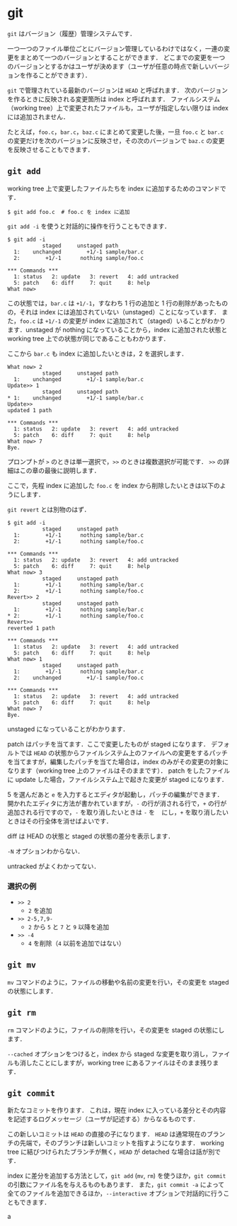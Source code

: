 # git

`git` はバージョン（履歴）管理システムです．

一つ一つのファイル単位ごとにバージョン管理しているわけではなく，一連の変更をまとめて一つのバージョンとすることができます．
どこまでの変更を一つのバージョンとするかはユーザが決めます（ユーザが任意の時点で新しいバージョンを作ることができます）．

`git` で管理されている最新のバージョンは `HEAD` と呼ばれます．
次のバージョンを作るときに反映される変更箇所は index と呼ばれます．
ファイルシステム（working tree）上で変更されたファイルも，ユーザが指定しない限りは index には追加されません．

たとえば，`foo.c`，`bar.c`，`baz.c` にまとめて変更した後，一旦 `foo.c` と `bar.c` の変更だけを次のバージョンに反映させ，その次のバージョンで `baz.c` の変更を反映させることもできます．

## `git add`

working tree 上で変更したファイルたちを index に追加するためのコマンドです．

```
$ git add foo.c  # foo.c を index に追加
```

`git add -i` を使うと対話的に操作を行うこともできます．

```
$ git add -i
           staged     unstaged path
  1:    unchanged        +1/-1 sample/bar.c
  2:        +1/-1      nothing sample/foo.c

*** Commands ***
  1: status	  2: update	  3: revert	  4: add untracked
  5: patch	  6: diff	  7: quit	  8: help
What now> 
```

この状態では，`bar.c` は `+1/-1`，すなわち 1 行の追加と 1 行の削除があったものの，それは index には追加されていない（unstaged）ことになっています．
また，`foo.c` は `+1/-1` の変更が index に追加されて（staged）いることがわかります．unstaged が nothing になっていることから，index に追加された状態と working tree 上での状態が同じであることもわかります．

ここから `bar.c` も index に追加したいときは，2 を選択します．

```
What now> 2
           staged     unstaged path
  1:    unchanged        +1/-1 sample/bar.c
Update>> 1
           staged     unstaged path
* 1:    unchanged        +1/-1 sample/bar.c
Update>> 
updated 1 path

*** Commands ***
  1: status	  2: update	  3: revert	  4: add untracked
  5: patch	  6: diff	  7: quit	  8: help
What now> 7
Bye.
```

プロンプトが `>` のときは単一選択で，`>>` のときは複数選択が可能です．
`>>` の詳細はこの章の最後に説明します．

ここで，先程 index に追加した `foo.c` を index から削除したいときは以下のようにします．

`git revert` とは別物のはず．

```
$ git add -i
           staged     unstaged path
  1:        +1/-1      nothing sample/bar.c
  2:        +1/-1      nothing sample/foo.c

*** Commands ***
  1: status	  2: update	  3: revert	  4: add untracked
  5: patch	  6: diff	  7: quit	  8: help
What now> 3
           staged     unstaged path
  1:        +1/-1      nothing sample/bar.c
  2:        +1/-1      nothing sample/foo.c
Revert>> 2
           staged     unstaged path
  1:        +1/-1      nothing sample/bar.c
* 2:        +1/-1      nothing sample/foo.c
Revert>> 
reverted 1 path

*** Commands ***
  1: status	  2: update	  3: revert	  4: add untracked
  5: patch	  6: diff	  7: quit	  8: help
What now> 1
           staged     unstaged path
  1:        +1/-1      nothing sample/bar.c
  2:    unchanged        +1/-1 sample/foo.c

*** Commands ***
  1: status	  2: update	  3: revert	  4: add untracked
  5: patch	  6: diff	  7: quit	  8: help
What now> 7
Bye.
```

unstaged になっていることがわかります．

patch はパッチを当てます．ここで変更したものが staged になります．
デフォルトでは `HEAD` の状態からファイルシステム上のファイルへの変更をするパッチを当てますが，編集したパッチを当てた場合は，index のみがその変更の対象になります（working tree 上のファイルはそのままです）．
patch をしたファイルに update した場合，ファイルシステム上で起きた変更が staged になります．

5 を選んだあと `e` を入力するとエディタが起動し，パッチの編集ができます．
開かれたエディタに方法が書かれていますが，`-` の行が消される行で，`+` の行が追加される行ですので，`-` を取り消したいときは `-` を ` ` にし，`+` を取り消したいときはその行全体を消せばよいです．

diff は HEAD の状態と staged の状態の差分を表示します．

`-N` オプションわからない．

untracked がよくわかってない．

### 選択の例
- `>> 2` 
  - `2` を追加
- `>> 2-5,7,9-`
  - `2` から `5` と `7` と `9` 以降を追加
- `>> -4`
  - `4` を削除（`4` 以前を追加ではない）

## `git mv`
`mv` コマンドのように，ファイルの移動や名前の変更を行い，その変更を staged の状態にします．

## `git rm`
`rm` コマンドのように，ファイルの削除を行い，その変更を staged の状態にします．

`--cached` オプションをつけると，index から staged な変更を取り消し，ファイルも消したことにしますが，working tree にあるファイルはそのまま残ります．

## `git commit`
新たなコミットを作ります．
これは，現在 index に入っている差分とその内容を記述するログメッセージ（ユーザが記述する）からなるものです．

この新しいコミットは `HEAD` の直接の子になります．
`HEAD` は通常現在のブランチの先端で，そのブランチは新しいコミットを指すようになります．
working tree に結びつけられたブランチが無く，`HEAD` が detached な場合は話が別です．

index に差分を追加する方法として，`git add` (`mv`, `rm`) を使うほか，`git commit` の引数にファイル名を与えるものもあります．
また，`git commit -a` によって全てのファイルを追加できるほか，`--interactive` オプションで対話的に行うこともできます．

a

